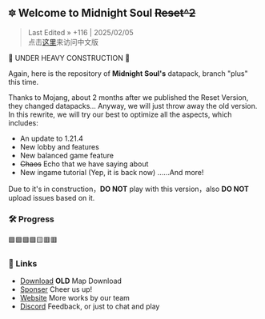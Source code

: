 ## 🔯 Welcome to Midnight Soul ~~Reset^2~~

> Last Edited » +116 | 2025/02/05  
> 点击[这里](https://github.com/Heart-Fire-Project/Midsoul/blob/plus/README.md)来访问中文版

🚧 UNDER HEAVY CONSTRUCTION 🚧

Again, here is the repository of **Midnight Soul's** datapack, branch "plus" this time.

Thanks to Mojang, about 2 months after we published the Reset Version, they changed datapacks... Anyway, we will just throw away the old version. In this rewrite, we will try our best to optimize all the aspects, which includes:

- An update to 1.21.4
- New lobby and features
- New balanced game feature
- ~~Chaos~~ Echo that we have saying about
- New ingame tutorial (Yep, it is back now)
……And more!

Due to it's in construction，**DO NOT** play with this version，also **DO NOT** upload issues based on it.

### 🛠️ Progress
🟩🟩🟩🟩🟨🟥🟥

### 🔗 Links
- [Download](https://alpha.hfpro.top/maps/9-midsoul/) **OLD** Map Download
- [Sponser](https://ko-fi.com/heartfireproject) Cheer us up!
- [Website](https://hfpro.top/) More works by our team
- [Discord](https://discord.com/invite/2d7KNuw8) Feedback, or just to chat and play
